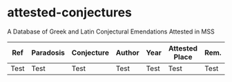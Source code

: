 # attested-conjectures
A Database of Greek and Latin Conjectural Emendations Attested in MSS

Ref | Paradosis | Conjecture | Author | Year | Attested Place | Rem.
----|-----------|------------|--------|------|----------------|-----
Test | Test | Test | Test | Test | Test | Test
